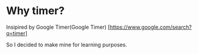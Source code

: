 
# Why timer?

Insipired by Google Timer(Google Timer) [https://www.google.com/search?q=timer]

So I decided to make mine for learning purposes.
